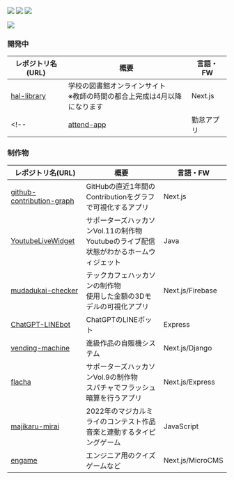 <!-- ![trophy](https://github-profile-trophy.vercel.app/?username=yoshi-non&column=7) -->
![](http://github-profile-summary-cards.vercel.app/api/cards/stats?username=yoshi-non&theme=github)
![](http://github-profile-summary-cards.vercel.app/api/cards/most-commit-language?username=yoshi-non&theme=github)
![](http://github-profile-summary-cards.vercel.app/api/cards/profile-details?username=yoshi-non&theme=github)
<!-- ![](http://github-profile-summary-cards.vercel.app/api/cards/repos-per-language?username=yoshi-non&theme=github) -->
<!-- ![](http://github-profile-summary-cards.vercel.app/api/cards/productive-time?username=yoshi-non&theme=github&utcOffset=8) -->
![](https://typograssy.deno.dev/api?text=%E3%81%93%E3%82%93%E3%81%AB%E3%81%A1%E3%81%AF%E3%80%81%E3%81%8B%E3%81%8C%E3%82%8A%E3%81%A7%E3%81%99%E3%80%82)

### 開発中

| レポジトリ名(URL) | 概要 | 言語・FW |
| --- | --- | --- |
| [hal-library](https://github.com/hal-library/hal-library) | 学校の図書館オンラインサイト<br>※教師の時間の都合上完成は4月以降になります | Next.js |
<!-- | [attend-app](https://github.com/yoshi-non/attend-app) | 勤怠アプリ | Next.js/Go | -->
### 制作物

| レポジトリ名(URL) | 概要 | 言語・FW |
| --- | --- | --- |
| [github-contribution-graph](https://github.com/yoshi-non/github-contribution-graph) | GitHubの直近1年間のContributionをグラフで可視化するアプリ | Next.js |
| [YoutubeLiveWidget](https://github.com/YoutubeLiveWidget/YoutubeLiveWidget) | サポーターズハッカソンVol.11の制作物<br>Youtubeのライブ配信状態がわかるホームウィジェット | Java |
| [mudadukai-checker](https://mudadukai-checker.netlify.app) | テックカフェハッカソンの制作物<br>使用した金額の3Dモデルの可視化アプリ | Next.js/Firebase |
| [ChatGPT-LINEbot](https://github.com/yoshi-non/ChatGPT-LINEbot) | ChatGPTのLINEボット | Express |
| [vending-machine](https://github.com/Anti-Meteor-Fall/vending-machine) | 進級作品の自販機システム | Next.js/Django |
| [flacha](https://github.com/yoshi-non/flacha) | サポーターズハッカソンVol.9の制作物<br>スパチャでフラッシュ暗算を行うアプリ | Next.js/Express |
| [majikaru-mirai](https://github.com/yoshi-non/majikaru-mirai) | 2022年のマジカルミライのコンテスト作品<br>音楽と連動するタイピングゲーム | JavaScript |
| [engame](https://github.com/yoshi-non/engame) | エンジニア用のクイズゲームなど | Next.js/MicroCMS |
